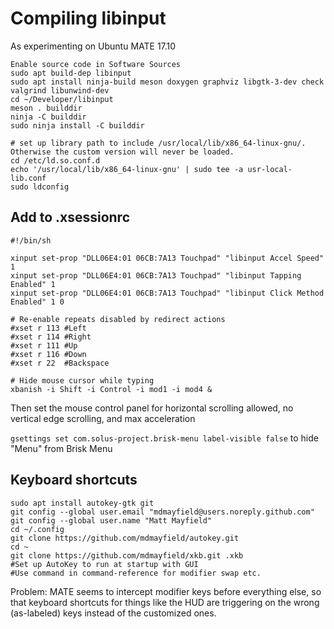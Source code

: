 # Compiling libinput

As experimenting on Ubuntu MATE 17.10
```
Enable source code in Software Sources
sudo apt build-dep libinput
sudo apt install ninja-build meson doxygen graphviz libgtk-3-dev check valgrind libunwind-dev
cd ~/Developer/libinput
meson . builddir
ninja -C builddir
sudo ninja install -C builddir

# set up library path to include /usr/local/lib/x86_64-linux-gnu/. Otherwise the custom version will never be loaded.
cd /etc/ld.so.conf.d
echo '/usr/local/lib/x86_64-linux-gnu' | sudo tee -a usr-local-lib.conf
sudo ldconfig
```

## Add to .xsessionrc
```
#!/bin/sh

xinput set-prop "DLL06E4:01 06CB:7A13 Touchpad" "libinput Accel Speed" 1
xinput set-prop "DLL06E4:01 06CB:7A13 Touchpad" "libinput Tapping Enabled" 1
xinput set-prop "DLL06E4:01 06CB:7A13 Touchpad" "libinput Click Method Enabled" 1 0

# Re-enable repeats disabled by redirect actions
#xset r 113 #Left
#xset r 114 #Right
#xset r 111 #Up
#xset r 116 #Down
#xset r 22  #Backspace

# Hide mouse cursor while typing
xbanish -i Shift -i Control -i mod1 -i mod4 &
```
Then set the mouse control panel for horizontal scrolling allowed, no vertical edge scrolling, and max acceleration

`gsettings set com.solus-project.brisk-menu label-visible false` to hide "Menu" from Brisk Menu

## Keyboard shortcuts

```
sudo apt install autokey-gtk git
git config --global user.email "mdmayfield@users.noreply.github.com"
git config --global user.name "Matt Mayfield"
cd ~/.config
git clone https://github.com/mdmayfield/autokey.git
cd ~
git clone https://github.com/mdmayfield/xkb.git .xkb
#Set up AutoKey to run at startup with GUI
#Use command in command-reference for modifier swap etc.
```

Problem: MATE seems to intercept modifier keys before everything else, so that keyboard shortcuts for things like the HUD are triggering on the wrong (as-labeled) keys instead of the customized ones.
